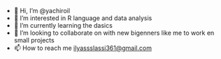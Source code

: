- 👋 Hi, I’m @yachiroil
- 👀 I’m interested in R language and data analysis
- 🌱 I’m currently learning the dasics
- 💞️ I’m looking to collaborate on with new bigenners like me to work en small projects 
- 📫 How to reach me ilyassslassi361@gmail.com
